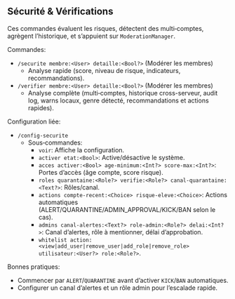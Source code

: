 ## Sécurité & Vérifications

Ces commandes évaluent les risques, détectent des multi‑comptes, agrègent l’historique, et s’appuient sur `ModerationManager`.

Commandes:

- `/securite membre:<User> detaille:<Bool?>` (Modérer les membres)
  - Analyse rapide (score, niveau de risque, indicateurs, recommandations).
- `/verifier membre:<User> detaille:<Bool?>` (Modérer les membres)
  - Analyse complète (multi‑comptes, historique cross-serveur, audit log, warns locaux, genre détecté, recommandations et actions rapides).

Configuration liée:

- `/config-securite`
  - Sous‑commandes:
    - `voir`: Affiche la configuration.
    - `activer etat:<Bool>`: Active/désactive le système.
    - `acces activer:<Bool> age-minimum:<Int?> score-max:<Int?>`: Portes d’accès (âge compte, score risque).
    - `roles quarantaine:<Role?> verifie:<Role?> canal-quarantaine:<Text?>`: Rôles/canal.
    - `actions compte-recent:<Choice> risque-eleve:<Choice>`: Actions automatiques (ALERT/QUARANTINE/ADMIN_APPROVAL/KICK/BAN selon le cas).
    - `admins canal-alertes:<Text?> role-admin:<Role?> delai:<Int?>`: Canal d’alertes, rôle à mentionner, délai d’approbation.
    - `whitelist action:<view|add_user|remove_user|add_role|remove_role> utilisateur:<User?> role:<Role?>`.

Bonnes pratiques:
- Commencer par `ALERT`/`QUARANTINE` avant d’activer `KICK`/`BAN` automatiques.
- Configurer un canal d’alertes et un rôle admin pour l’escalade rapide.

